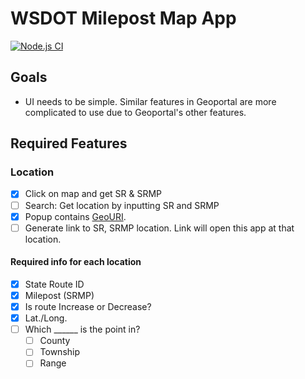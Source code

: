 # WSDOT Milepost Map App

[![Node.js CI](https://github.com/WSDOT-GIS/wsdot-mp-map/actions/workflows/node.js.yml/badge.svg)](https://github.com/WSDOT-GIS/wsdot-mp-map/actions/workflows/node.js.yml)

## Goals

* UI needs to be simple. Similar features in Geoportal are more complicated to use due to Geoportal's other features.

## Required Features

### Location

* [x] Click on map and get SR & SRMP
* [ ] Search: Get location by inputting SR and SRMP
* [x] Popup contains [GeoURI].
* [ ] Generate link to SR, SRMP location. Link will open this app at that location.

#### Required info for each location

* [x] State Route ID
* [x] Milepost (SRMP)
* [x] Is route Increase or Decrease?
* [x] Lat./Long.
* [ ] Which ______ is the point in?
  * [ ] County
  * [ ] Township
  * [ ] Range

[GeoURI]:https://geouri.org/
